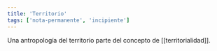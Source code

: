 ```yaml
---
title: 'Territorio'
tags: ['nota-permanente', 'incipiente']
---
```


Una antropología del territorio parte del concepto de [[territorialidad]].
